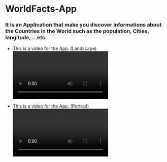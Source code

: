 # WorldFacts-App

### It is an Application that make you discover informations about the Countries in the World such as the population, Cities, langitude, ...etc.

- This is a video for the App. (Landscape)
![Landscape](https://github.com/aya155/Chocolate-Team/blob/Develope/Videos/animation.gif.mp4)

- This is a video for the App. (Portrait)
![Portrait](https://github.com/aya155/Chocolate-Team/blob/Develope/Videos/animation.gif%20(2).mp4)

